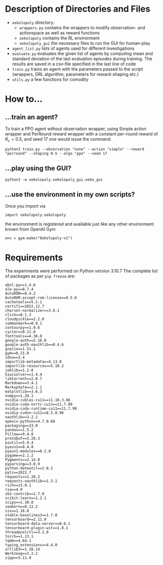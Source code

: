 # Description of Directories and Files
- `oekolopoly` directory:
  - `wrappers.py` contains the wrappers to modify observation- and actionspace as well as reward functions
  - `oekolopoly` contains the RL environment
  - `oekolopoly_gui` the necessary files to run the GUI for human-play
- `agent_list.py` lists of agents used for different investigations
- `evaluate.py` evaluates the given list of agents by computing mean and standard deviation of the last evaluation episodes during training. The results are saved in a csv-file specified in the last line of code
- `train.py` trains an agent with the parameters passed to the script (wrappers, DRL algorithm, parameters for reward-shaping etc.)
- `utils.py` a few functions for comodity

# How to...
## ...train an agent?
To train a PPO agent without observation wrapper, using Simple action wrapper and PerRound reward wrapper with a constant per-round reward of $R_c=0.5$, and seed 17 one would issue the command:

	python3 train.py --observation "none" --action "simple" --reward "perround" --shaping 0.5 --algo "ppo" --seed 17
## ...play using the GUI?
	python3 -m oekolopoly.oekolopoly_gui.oeko_gui
## ...use the environment in my own scripts?
Once you import via

    import oekolopoly.oekolopoly

the environment is registered and available just like any other environment known from OpenAI Gym

    env = gym.make("Oekolopoly-v1")

# Requirements
The experiments were performed on Python version 3.10.7
The complete list of packages as per `pip freeze` are:
```
absl-py==1.4.0
ale-py==0.7.4
AutoROM==0.4.2
AutoROM.accept-rom-license==0.5.0
cachetools==5.2.1
certifi==2022.12.7
charset-normalizer==3.0.1
click==8.1.3
cloudpickle==2.2.0
commonmark==0.9.1
contourpy==1.0.6
cycler==0.11.0
fonttools==4.38.0
google-auth==2.16.0
google-auth-oauthlib==0.4.6
grpcio==1.51.1
gym==0.21.0
idna==3.4
importlib-metadata==4.13.0
importlib-resources==5.10.2
joblib==1.2.0
kiwisolver==1.4.4
libtorrent==2.0.7
Markdown==3.4.1
MarkupSafe==2.1.1
matplotlib==3.6.3
numpy==1.24.1
nvidia-cublas-cu11==11.10.3.66
nvidia-cuda-nvrtc-cu11==11.7.99
nvidia-cuda-runtime-cu11==11.7.99
nvidia-cudnn-cu11==8.5.0.96
oauthlib==3.2.2
opencv-python==4.7.0.68
packaging==23.0
pandas==1.5.2
Pillow==9.4.0
protobuf==3.20.3
psutil==5.9.4
pyasn1==0.4.8
pyasn1-modules==0.2.8
pygame==2.1.2
Pygments==2.14.0
pyparsing==3.0.9
python-dateutil==2.8.2
pytz==2022.7
requests==2.28.2
requests-oauthlib==1.3.1
rich==13.0.1
rsa==4.9
sb3-contrib==1.7.0
scikit-learn==1.2.1
scipy==1.10.0
seaborn==0.12.2
six==1.16.0
stable-baselines3==1.7.0
tensorboard==2.11.0
tensorboard-data-server==0.6.1
tensorboard-plugin-wit==1.8.1
threadpoolctl==3.1.0
torch==1.13.1
tqdm==4.64.1
typing_extensions==4.4.0
urllib3==1.26.14
Werkzeug==2.2.2
zipp==3.11.0
```